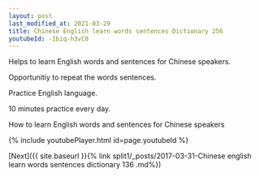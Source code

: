 ```yaml
---
layout: post
last_modified_at: 2021-03-29
title: Chinese English learn words sentences Dictionary 256 
youtubeId: -Ibiq-h3vC0
---
```

 
 
Helps to learn English words and sentences for Chinese speakers.

Opportunitiy to repeat the words sentences. 

Practice English language. 
 
10 minutes practice every day. 
 
How to learn English words and sentences for Chinese speakers 
 
{% include youtubePlayer.html id=page.youtubeId %}
 
 
[Next]({{ site.baseurl }}{% link  split1/_posts/2017-03-31-Chinese english learn words sentences dictionary 136 .md%})
 
